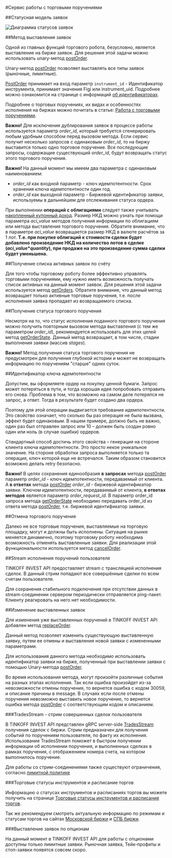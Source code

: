 #Сервис работы с торговыми поручениями

##Статусная модель заявок

![Диаграмма статусов заявок](/investAPI/img/order_status_diagram.png "Диаграмма статусов заявок")

##Метод выставления заявок

Одной из главных функций торгового робота, безусловно, является выставление на бирже заявок. 
Для решения этой задачи можно использовать unary-метод [postOrder](/investAPI/orders#postorder).

Unary-метод [postOrder](/investAPI/orders#postorder) позволяет выставлять все 
типы заявок (рыночные, лимитные). 

[PostOrder](/investAPI/orders#postorder) принимает на вход параметр `instrument_id` - Идентификатор инструмента, принимает значения Figi или instrument_uid.
Подробнее можно ознакомится на странице с информаций [об идентификаторах](/investAPI/faq_identification/).

Подробнее о торговых поручениях, их видах и особенностях исполнения на биржах можно почитать в статье: 
[Работа с торговыми поручениями](/investAPI/faq_orders/).

**Важно!** Для исключения дублирования заявок в процессе работы используется параметр 
*order_id*, который требуется сгенерировать любым удобным способом перед вызовом метода. Если
сервис получит несколько запросов с одинаковым *order_id*, то на биржу выставится только одно торговое
поручение. Все последующие запросы, содержащие существующий *order_id*, будут возвращать статус этого
торгового поручения. 

**Важно!** На данный момент мы имеем два параметра с одинаковым наименованием:

* *order_id* как входной параметр - ключ идемпотентности. Срок хранения ключа идемпотентности один год.
* *order_id* как выходной параметр - Биржевой идентификатор заявки, используемы в дальнейшем для отслеживания статуса ордера. 

<a name="coupon"></a>
При выполнении **операций с облигациями** следует также учитывать [накопленный купонный доход](/investAPI/glossary#coupon).
Размер НКД можно узнать при помощи параметра *aci_value* методов получения информации по облигациям или метода
выставления торгового поручения. Обратите внимание, что в параметре *aci_value* возвращается размер НКД в
валюте расчётов за 1 лот. **Т.е. при покупке облигаций к стоимости сделки будет добавлено произведение НКД на
количество лотов в сделке (*aci_value*\**quantity*), при продаже на это произведение сумма сделки будет уменьшена.**

##Получение списка активных заявок по счёту

Для того чтобы торговому роботу более эффективно управлять торговыми поручениями, ему нужно иметь 
возможность получать список активных на данный момент заявок. Для решения этой задачи используется метод
[getOrders](/investAPI/orders#getorders). Обратите внимание, что данный метод 
возвращает только активные торговые поручения, т.е. после исполнения заявка пропадает из возвращаемого 
списка. 

##Получение статуса торгового поручения

Несмотря на то, что статус исполнения поданного торгового поручения можно получить повторным вызовом 
метода выставления (с тем же параметром *order_id*), рекомендуется использовать для этих целей метод 
[getOrderState](/investAPI/orders#getorderstate). Данный метод возвращает, в том числе, стадии 
выполнения заявки (массив *stages*).

**Важно!** Метод получения статуса торгового поручения не предусмотрен для получения глубокой 
истории и может не возвращать информацию по поручениям "старше" одних суток.

##Идентификатор ключа идемпотентности

Допустим, вы оформляете ордер на покупку ценной бумаги. Запрос может потеряться в пути, и тогда хорошая идея попробовать отправить его снова. Проблема в том, что возможно на самом деле потерялся не запрос, а ответ. Тогда в результате будет создано два ордера.

Поэтому для этой операции выдвигается требование идемпотентности. Это свойство означает, что сколько бы раз операция не была вызвана, эффект будет одинаковым. В нашем примере, должно быть не важно, один раз был отправлен запрос или 10 – должен быть создан ровно один или ноль (в случае ошибки) ордеров.

Стандартный способ достичь этого свойства – генерация на стороне клиента ключа идемпотентности. Это просто некое уникальное значение. На стороне обработки запроса выполняется только та операция, ключ которой еще не встречался. Таким образом становится возможно делать retry безопасно.

**Важно!** В целях сохранения единообразия **в запросах** метода [postOrder](/investAPI/orders#postorder) параметр *order_id* - ключ идемпотентности, передаваемый от клиента. 
А **в ответах** метода [postOrder](/investAPI/orders#postorder) *order_id* - биржевой идентификатор заявки. 
Ключом идемпотентности, передаваемый от клиента, **в ответах методов** является параметр *order_request_id*. 
В параметр order_id запроса метода [getOrderState](/investAPI/orders#getorderstate) необходимо передавать order_id из ответа метода [postOrder](/investAPI/orders#postorder), т.е. биржевой идентификатор заявки.


##Отмена торгового поручения

Далеко не все торговые поручения, выставляемые на торговую площадку, могут и должны быть исполнены. 
Ситуация на рынке меняется динамично, поэтому торговому роботу необходима возможность отменять
выставленные заявки. Для реализации этой функциональности используется метод [cancelOrder](/investAPI/orders#cancelorder).

##Stream исполнения поручений пользователя

TINKOFF INVEST API предоставляет stream с трансляцией исполнения сделок. В данный стрим попадают все
совершённые сделки по всем счетам пользователя. 

Для сохранения стабильного подключения при отсутствии данных в stream-соединении сервером периодически
отправляется ping-пакет. Клиенту реагировать на него нет необходимости.


##Изменение выставленных заявок

Для изменения уже выставленных поручений в TINKOFF INVEST API добавлен метод [replaceOrder](/investAPI/orders#replaceorder).

Данный метод позволяет изменить существующую выставленную заявку, путем ее отмены и выставления новой заявки с измененными параметрами.

Для использования данного метода необходимо использовать идентификатор заявки на бирже, полученный при выставлении заявки с помощью Unary-метода [postOrder](/investAPI/orders#postorder).

Во время использования метода, могут произойти различные события на разных этапах исполнения. 
Так если ошибка произойдет из-за невозможности отмены поручения, то вернется ошибка с кодом 30059, и описание причины в message.
В случаях если после отмены поручения невозможно выставить новое поручение, то вернется ошибка метода [postOrder](/investAPI/orders#postorder) с соответствующим кодом и описанием.


###TradesStream - стрим совершенных сделок пользователя

В TINKOFF INVEST API представлен gRPC server-side [TradesStream](https://tinkoff.github.io/investAPI/orders/#tradesstream) получения сделок с биржи.
Стрим предназначен для получения событий по поручениям пользователя, по факту их исполнения.
Использование TradesStream поможет в быстром получении информации об исполнении поручения, и выполненных сделках в рамках поручения, с отображением номера счета, на котором выполнилось поручение.

Для работы со стрим-соединениями также существуют ограничения, согласно [лимитной политике](/investAPI/limits)

###Торговые статусы инструментов и расписание торгов

Информацию о статусах инструментов и расписаниях торгов вы можете получить на странице [Торговые статусы инструментов и расписание торгов](https://tinkoff.github.io/investAPI/faq_trading_status/).

Так же рекомендуем смотреть актуальную информацию по режимам и статусам торгов на сайтах [Московской биржи](https://www.moex.com/) и [СПБ биржи](https://spbexchange.ru/). 

###Выставление заявок по опционам 

На данный момент в TINKOFF INVEST API для работы с опционами доступны только лимитные заявки. 
Рыночная заявка, Тейк-профиты и стоп-заявки появятся совсем скоро. 

